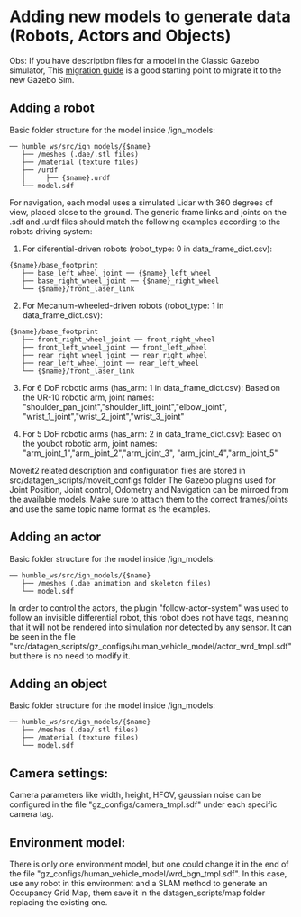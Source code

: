 # Adding new models to generate data (Robots, Actors and Objects)

Obs: If you have description files for a model in the Classic Gazebo simulator, This [migration guide](https://github.com/osrf/subt/wiki/Model-Migration-Guide) is a good starting point to migrate it to the new Gazebo Sim.

## Adding a robot

Basic folder structure for the model inside /ign_models:

```
── humble_ws/src/ign_models/{$name}
   ├── /meshes (.dae/.stl files)
   ├── /material (texture files)
   ├── /urdf
   │     ├── {$name}.urdf
   └── model.sdf

```

For navigation, each model uses a simulated Lidar with 360 degrees of view, placed close to the ground. The generic frame links and joints on the .sdf and .urdf files should match the following examples according to the robots driving system:

1. For diferential-driven robots (robot_type: 0 in data_frame_dict.csv):

```
{$name}/base_footprint
   ├── base_left_wheel_joint ── {$name}_left_wheel
   ├── base_right_wheel_joint ── {$name}_right_wheel
   └── {$name}/front_laser_link

```
      
2. For Mecanum-wheeled-driven robots (robot_type: 1 in data_frame_dict.csv):

```
{$name}/base_footprint
   ├── front_right_wheel_joint ── front_right_wheel
   ├── front_left_wheel_joint ── front_left_wheel
   ├── rear_right_wheel_joint ── rear_right_wheel
   ├── rear_left_wheel_joint ── rear_left_wheel
   └── {$name}/front_laser_link

```

3. For 6 DoF robotic arms (has_arm: 1 in data_frame_dict.csv):
Based on the UR-10 robotic arm, joint names: "shoulder_pan_joint","shoulder_lift_joint","elbow_joint",                   "wrist_1_joint","wrist_2_joint","wrist_3_joint"

4. For 5 DoF robotic arms (has_arm: 2 in data_frame_dict.csv):
Based on the youbot robotic arm, joint names: "arm_joint_1","arm_joint_2","arm_joint_3",                            "arm_joint_4","arm_joint_5"


Moveit2 related description and configuration files are stored in src/datagen_scripts/moveit_configs folder
The Gazebo plugins used for Joint Position, Joint control, Odometry and Navigation can be mirroed from the available models. Make sure to attach them to the correct frames/joints and use the same topic name format as the examples.


## Adding an actor

Basic folder structure for the model inside /ign_models:

```
── humble_ws/src/ign_models/{$name}
   ├── /meshes (.dae animation and skeleton files)
   └── model.sdf

```

In order to control the actors, the plugin "follow-actor-system" was used to follow an invisible differential robot, this robot does not have <visual> tags, meaning that it will not be rendered into simulation nor detected by any sensor. It can be seen in the file "src/datagen_scripts/gz_configs/human_vehicle_model/actor_wrd_tmpl.sdf" but there is no need to modify it.

## Adding an object

Basic folder structure for the model inside /ign_models:

```
── humble_ws/src/ign_models/{$name}
   ├── /meshes (.dae/.stl files)
   ├── /material (texture files)
   └── model.sdf

```

## Camera settings:
Camera parameters like width, height, HFOV, gaussian noise can be configured in the file "gz_configs/camera_tmpl.sdf" under each specific camera tag.

## Environment model:
There is only one environment model, but one could change it in the end of the file "gz_configs/human_vehicle_model/wrd_bgn_tmpl.sdf". In this case, use any robot in this environment and a SLAM method to generate an Occupancy Grid Map, them save it in the datagen_scripts/map folder replacing the existing one.
